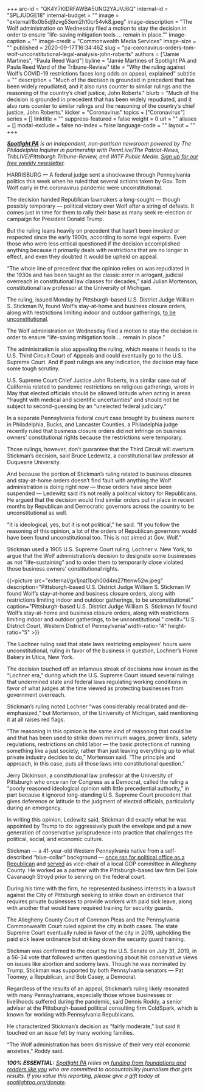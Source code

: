 +++
arc-id = "QK4Y7KIDRFAWBA5UNG2YAJVJ6Q"
internal-id = "SPLJUDGE18"
internal-budget = ""
image = "external/8x0b5dj9zvg53em2h10cr54vk8.jpeg"
image-description = "The Wolf administration on Wednesday filed a motion to stay the decision in order to ensure “life-saving mitigation tools ... remain in place.”"
image-caption = ""
image-credit = "Commonwealth Media Services"
image-size = ""
published = 2020-09-17T16:34:46Z
slug = "pa-coronavirus-orders-tom-wolf-unconstitutional-legal-analysis-john-roberts"
authors = ["Jamie Martines", "Paula Reed Ward"]
byline = "Jamie Martines of Spotlight PA and Paula Reed Ward of the Tribune-Review"
title = "Why the ruling against Wolf’s COVID-19 restrictions faces long odds on appeal, explained"
subtitle = ""
description = "Much of the decision is grounded in precedent that has been widely repudiated, and it also runs counter to similar rulings and the reasoning of the country’s chief justice, John Roberts."
blurb = "Much of the decision is grounded in precedent that has been widely repudiated, and it also runs counter to similar rulings and the reasoning of the country’s chief justice, John Roberts."
kicker = "Coronavirus"
topics = ["Coronavirus"]
series = []
linktitle = ""
suppress-featured = false
weight = 0
url = ""
aliases = []
modal-exclude = false
no-index = false
language-code = ""
layout = ""
+++

<a href="https://www.spotlightpa.org/"><i><b>Spotlight PA</b></i></a><i> is an independent, non-partisan newsroom powered by The Philadelphia Inquirer in partnership with PennLive/The Patriot-News, TribLIVE/Pittsburgh Tribune-Review, and WITF Public Media. </i><a href="https://www.spotlightpa.org/newsletters"><i>Sign up for our free weekly newsletter</i></a><i>.</i>

HARRISBURG — A federal judge sent a shockwave through Pennsylvania politics this week when he ruled that several actions taken by Gov. Tom Wolf early in the coronavirus pandemic were unconstitutional.

The decision handed Republican lawmakers a long-sought — though possibly temporary — political victory over Wolf after a string of defeats. It comes just in time for them to rally their base as many seek re-election or campaign for President Donald Trump.

But the ruling leans heavily on precedent that hasn’t been invoked or respected since the early 1900s, according to some legal experts. Even those who were less critical questioned if the decision accomplished anything because it primarily deals with restrictions that are no longer in effect, and even they doubted it would be upheld on appeal.

“The whole line of precedent that the opinion relies on was repudiated in the 1930s and has been taught as the classic error in arrogant, judicial overreach in constitutional law classes for decades,” said Julian Mortenson, constitutional law professor at the University of Michigan.

The ruling, issued Monday by Pittsburgh-based U.S. District Judge William S. Stickman IV, found Wolf’s stay-at-home and business closure orders, along with restrictions limiting indoor and outdoor gatherings, <a href="https://www.spotlightpa.org/news/2020/09/pa-coronavirus-business-closures-gathering-limits-unconstitutional-federal-court/">to be unconstitutional</a>.

<script src="https://www.spotlightpa.org/embed.js" async></script><div data-spl-embed-version="1" data-spl-src="https://www.spotlightpa.org/embeds/newsletter/"></div>

The Wolf administration on Wednesday filed a motion to stay the decision in order to ensure “life-saving mitigation tools ... remain in place.”

The administration is also appealing the ruling, which means it heads to the U.S. Third Circuit Court of Appeals and could eventually go to the U.S. Supreme Court. And if past rulings are any indication, the decision may face some tough scrutiny.

U.S. Supreme Court Chief Justice John Roberts, in a similar case out of California related to pandemic restrictions on religious gatherings, wrote in May that elected officials should be allowed latitude when acting in areas “fraught with medical and scientific uncertainties” and should not be subject to second-guessing by an “unelected federal judiciary.”

In a separate Pennsylvania federal court case brought by business owners in Philadelphia, Bucks, and Lancaster Counties, a Philadelphia judge recently ruled that business closure orders did not infringe on business owners' constitutional rights because the restrictions were temporary.

Those rulings, however, don’t guarantee that the Third Circuit will overturn Stickman’s decision, said Bruce Ledewitz, a constitutional law professor at Duquesne University.

And because the portion of Stickman’s ruling related to business closures and stay-at-home orders doesn’t find fault with anything the Wolf administration is doing right now — those orders have since been suspended — Ledewitz said it’s not really a political victory for Republicans. He argued that the decision would find similar orders put in place in recent months by Republican and Democratic governors across the country to be unconstitutional as well.

“It is ideological, yes, but it is not political,” he said. “If you follow the reasoning of this opinion, a lot of the orders of Republican governors would have been found unconstitutional too. This is not aimed at Gov. Wolf.”

Stickman used a 1905 U.S. Supreme Court ruling, Lochner v. New York, to argue that the Wolf administration’s decision to designate some businesses as not “life-sustaining” and to order them to temporarily close violated those business owners' constitutional rights.

{{<picture src="external/gx1jnat1bqh00d4m27ttenw52w.jpeg" description="Pittsburgh-based U.S. District Judge William S. Stickman IV found Wolf’s stay-at-home and business closure orders, along with restrictions limiting indoor and outdoor gatherings, to be unconstitutional." caption="Pittsburgh-based U.S. District Judge William S. Stickman IV found Wolf’s stay-at-home and business closure orders, along with restrictions limiting indoor and outdoor gatherings, to be unconstitutional." credit="U.S. District Court, Western District of Pennsylvania"width-ratio="4" height-ratio="5" >}}

The Lochner ruling said that state laws restricting employees' hours were unconstitutional, ruling in favor of the business in question, Lochner’s Home Bakery in Utica, New York.

The decision touched off an infamous streak of decisions now known as the “Lochner era,” during which the U.S. Supreme Court issued several rulings that undermined state and federal laws regulating working conditions in favor of what judges at the time viewed as protecting businesses from government overreach.

Stickman’s ruling noted Lochner “was considerably recalibrated and de-emphasized,” but Mortenson, of the University of Michigan, said mentioning it at all raises red flags.

“The reasoning in this opinion is the same kind of reasoning that could be and that has been used to strike down minimum wages, power limits, safety regulations, restrictions on child labor — the basic protections of running something like a just society, rather than just leaving everything up to what private industry decides to do,” Mortenson said. “The principle and approach, in this case, puts all those laws into constitutional question.”

Jerry Dickinson, a constitutional law professor at the University of Pittsburgh who once ran for Congress as a Democrat, called the ruling a “poorly reasoned ideological opinion with little precedential authority,” in part because it ignored long-standing U.S. Supreme Court precedent that gives deference or latitude to the judgment of elected officials, particularly during an emergency.

In writing this opinion, Ledewitz said, Stickman did exactly what he was appointed by Trump to do: aggressively push the envelope and put a new generation of conservative jurisprudence into practice that challenges the political, social, and economic culture.

Stickman — a 41-year-old Western Pennsylvania native from a self-described “blue-collar” background — <a href="https://archive.triblive.com/news/economic-development-focus-of-council-race-2/">once ran for political office as a Republican</a> and <a href="https://www.judiciary.senate.gov/imo/media/doc/William%20Stickman%20SJQ%20-%20PUBLIC.pdf">served</a> as vice-chair of a local GOP committee in Allegheny County. He worked as a partner with the Pittsburgh-based law firm Del Sole Cavanaugh Stroyd prior to serving on the federal court.

<script src="https://www.spotlightpa.org/embed.js" async></script><div data-spl-embed-version="1" data-spl-src="https://www.spotlightpa.org/embeds/newsletter-covid/"></div>

During his time with the firm, he represented business interests in a lawsuit against the City of Pittsburgh seeking to strike down an ordinance that requires private businesses to provide workers with paid sick leave, along with another that would have required training for security guards.

The Allegheny County Court of Common Pleas and the Pennsylvania Commonwealth Court ruled against the city in both cases. The state Supreme Court eventually ruled in favor of the city in 2019, upholding the paid sick leave ordinance but striking down the security guard training.

Stickman was confirmed to the court by the U.S. Senate on July 31, 2019, in a 56-34 vote that followed written questioning about his conservative views on issues like abortion and sodomy laws. Though he was nominated by Trump, Stickman was supported by both Pennsylvania senators — Pat Toomey, a Republican, and Bob Casey, a Democrat.

Regardless of the results of an appeal, Stickman’s ruling likely resonated with many Pennsylvanians, especially those whose businesses or livelihoods suffered during the pandemic, said Dennis Roddy, a senior adviser at the Pittsburgh-based political consulting firm ColdSpark, which is known for working with Pennsylvania Republicans.

He characterized Stickman’s decision as “fairly moderate,” but said it touched on an issue felt by many working families.

“The Wolf administration has been dismissive of their very real economic anxieties,” Roddy said.

<i><b>100% ESSENTIAL:</b></i><i> </i><a href="https://www.spotlightpa.org/"><i>Spotlight PA</i></a><i> relies on</i><a href="https://www.spotlightpa.org/support"><i> funding from foundations and readers like you</i></a><i> who are committed to accountability journalism that gets results. If you value this reporting, please give a gift today at </i><a href="http://spotlightpa.org/donate"><i>spotlightpa.org/donate</i></a><i>.</i>

